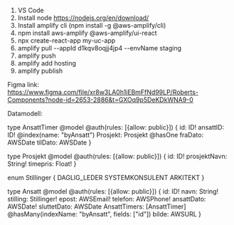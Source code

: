 1. VS Code
2. Install node https://nodejs.org/en/download/
3. Install amplify cli (npm install -g @aws-amplify/cli)
4. npm install aws-amplify @aws-amplify/ui-react
5. npx create-react-app my-uc-app
6. amplify pull --appId d1kqv8oqjj4jp4 --envName staging
7. amplify push
8. amplify add hosting
8. amplify publish

Figma link:
https://www.figma.com/file/xr8w3LA0h1iEBmFfNd99LP/Roberts-Components?node-id=2653-2886&t=GXOq9p5DeKDkWNA9-0


Datamodell:

type AnsattTimer @model @auth(rules: [{allow: public}]) {
  id: ID!
  ansattID: ID! @index(name: "byAnsatt")
  Prosjekt: Prosjekt @hasOne
  fraDato: AWSDate
  tilDato: AWSDate
}

type Prosjekt @model @auth(rules: [{allow: public}]) {
  id: ID!
  prosjektNavn: String!
  timepris: Float!
}

enum Stillinger {
  DAGLIG_LEDER
  SYSTEMKONSULENT
  ARKITEKT
}

type Ansatt @model @auth(rules: [{allow: public}]) {
  id: ID!
  navn: String!  
  stilling: Stillinger!
  epost: AWSEmail!
  telefon: AWSPhone!
  ansattDato: AWSDate!
  sluttetDato: AWSDate
  AnsattTimers: [AnsattTimer] @hasMany(indexName: "byAnsatt", fields: ["id"])
  bilde: AWSURL
}
